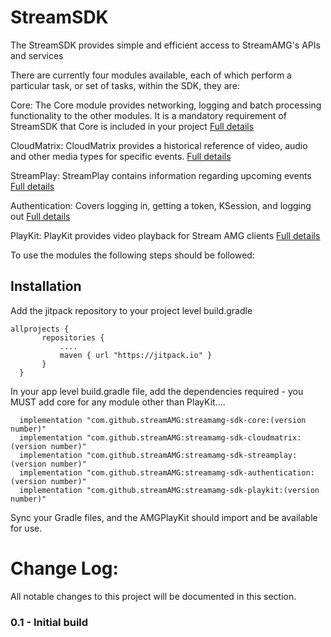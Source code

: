 
# StreamSDK
The StreamSDK provides simple and efficient access to StreamAMG's APIs and services

There are currently four modules available, each of which perform a particular task, or set of tasks, within the SDK, they are:

Core:
  The Core module provides networking, logging and batch processing functionality to the other modules. It is a mandatory requirement of StreamSDK that Core is included in your project
  [Full details](streamamg-sdk-core/README.md)

CloudMatrix:
  CloudMatrix provides a historical reference of video, audio and other media types for specific events.
  [Full details](streamamg-sdk-cloudmatrix/README.md)

StreamPlay:
  StreamPlay contains information regarding upcoming events
  [Full details](streamamg-sdk-streamplay/README.md)

Authentication:
  Covers logging in, getting a token, KSession, and logging out
  [Full details](streamamg-sdk-authentication/README.md)

PlayKit:
  PlayKit provides video playback for Stream AMG clients
  [Full details](streamamg-sdk-playkit/README.md)

  To use the modules the following steps should be followed:

## Installation

Add the jitpack repository to your project level build.gradle

```
allprojects {
       repositories {
           ....
           maven { url "https://jitpack.io" }
       }
  }
```

In your app level build.gradle file, add the dependencies required - you MUST add core for any module other than PlayKit....

  ```  
    implementation "com.github.streamAMG:streamamg-sdk-core:(version number)"
    implementation "com.github.streamAMG:streamamg-sdk-cloudmatrix:(version number)"
    implementation "com.github.streamAMG:streamamg-sdk-streamplay:(version number)"
    implementation "com.github.streamAMG:streamamg-sdk-authentication:(version number)"
    implementation "com.github.streamAMG:streamamg-sdk-playkit:(version number)"
  ```  

Sync your Gradle files, and the AMGPlayKit should import and be available for use.

Change Log:
===========

All notable changes to this project will be documented in this section.

### 0.1 - Initial build
